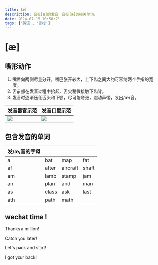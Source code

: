 ```yaml
---
title: [æ]
description: 音标[æ]的发音，音标[æ]的相关单词。
date: 2024-07-15 10:58:23
tags: ['英语', '音标']
---
```


# [æ]
## 嘴形动作

1. 嘴唇向两侧尽量分开，嘴巴张开较大，上下齿之间大约可容纳两个手指的宽度。
2. 舌前部在发音过程中抬起，舌尖稍微接触下齿背。
3. 发音时逐渐压低舌头和下颚，尽可能夸张，震动声带，发出/æ/音。

| 发音器官示范 | 发音口型示范 |
| --- | --- |
| ![](https://upic.fassr.com/uPic/2024-07-15/10:58:23-U8Cer8_ae-1.gif) | ![](https://upic.fassr.com/uPic/2024-07-15/10:58:31-itdDjy_ae.gif) |

## 包含发音的单词
| 发/æ/音的字母 |  |  |  |
| --- | --- | --- | --- |
| a | bat | map | fat |
| af | after | aircraft | shaft |
| am | lamb | stamp | jam |
| an | plan | and | man |
| as | class | ask | last |
| ath | path | math |  |

## wechat time !
Thanks a million!

Catch you later!

Let's pack and start!

I got your back!


